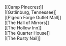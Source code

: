 [[Camp Pinecrest]]  
[[Gatlinburg, Tennessee]]  
[[Pigeon Forge Outlet Mall]]  
[[The Hall of Mirrors]]  
[[The Hollow Inn]]  
[[The Quarter House]]  
[[The Rusty Nail]]  